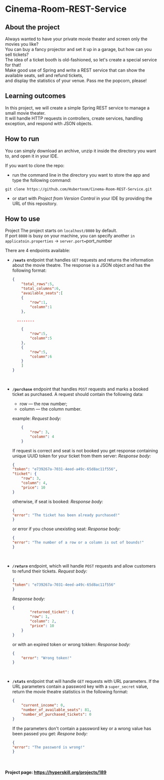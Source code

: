 # Cinema-Room-REST-Service

## About the project
Always wanted to have your private movie theater and screen only the movies you like? <br/>
You can buy a fancy projector and set it up in a garage, but how can you sell tickets? <br/>
The idea of a ticket booth is old-fashioned, so let's create a special service for that!<br/>
Make good use of Spring and write a REST service that can show the available seats, sell and refund tickets, <br/>
and display the statistics of your venue. Pass me the popcorn, please!

## Learning outcomes
In this project, we will create a simple Spring REST service to manage a small movie theater. <br/>
It will handle HTTP requests in controllers, create services, handling exception, and respond with JSON objects.

## How to run
You can simply download an archive, unzip it inside the directory you want to, and open it in your IDE. 

If you want to clone the repo:

- run the command line in the directory you want to store the app and type the following command: 
  
``git clone https://github.com/Hubertoom/Cinema-Room-REST-Service.git`` 

- or start with *Project from Version Control* in your IDE by providing the URL of this repository.


## How to use

Project The project starts on ``localhost/8080`` by default. <br/>
If port `8080` is busy on your machine, you can specify another 
``in applicatoin.properties`` -> ``server.port=``port_number 

There are 4 endpoints available:
- **`/seats`** endpoint that handles `GET` requests and returns the information about the movie theatre.
The response is a JSON object and has the following format:
    ```json
    {
        "total_rows":5,
        "total_columns":6,
        "available_seats":[
        {
            "row":1,
            "column":1
        },

      ........

        {
            "row":5,
            "column":5
        },
        {
            "row":5,
            "column":6
        }
        ]
    }
    ```
&nbsp;

- **`/purchase`** endpoint that handles `POST` requests and marks a booked ticket as purchased. A request should contain the following data:
    - row — the row number;
    - column — the column number.
    
    example:
*Request body:*
    ```json    
        {
            "row": 3,
            "column": 4
        }
    ```
    If request is correct and seat is not booked you get response containing unique UUID token for your ticket from them server:
    *Response body:*
    ```json
    {
    "token": "e739267a-7031-4eed-a49c-65d8ac11f556",
    "ticket": {
        "row": 3,
        "column": 4,
        "price": 10
    }
    ```
    otherwise, if seat is booked:
    *Response body:*
    ```json
    {
    "error": "The ticket has been already purchased!"
    }
    ```
    or error if you chose unexisting seat:
    *Response body:*
    ```json
    {
    "error": "The number of a row or a column is out of bounds!"
    }
    ```
    &nbsp;
- ***`/return`***  endpoint, which will handle `POST` requests and allow customers to refund their tickets.
    *Request body:*
    ```json
    {
    "token": "e739267a-7031-4eed-a49c-65d8ac11f556"
    }
    ```
    *Response body:*
    ```json
    {
            "returned_ticket": {
            "row": 1,
            "column": 2,
            "price": 10
        }
    }
    ```
    or with an expired token or wrong tokken:
    *Response body:*
    ```json
    {
        "error": "Wrong token!"
    }
    ```
    &nbsp;
    
- **`/stats`** endpoint that will handle `GET` requests with URL parameters. If the URL parameters contain a password key with a `super_secret` value, return the movie theatre statistics in the following format:
    ```json
    {
        "current_income": 0,
        "number_of_available_seats": 81,
        "number_of_purchased_tickets": 0
    }
    ```
    If the parameters don't contain a password key or a wrong value has been passed you get:
    *Respone body:*
    ```json
    {
    "error": "The password is wrong!"
    }
    ```
    &nbsp;

#### Project page: https://hyperskill.org/projects/189